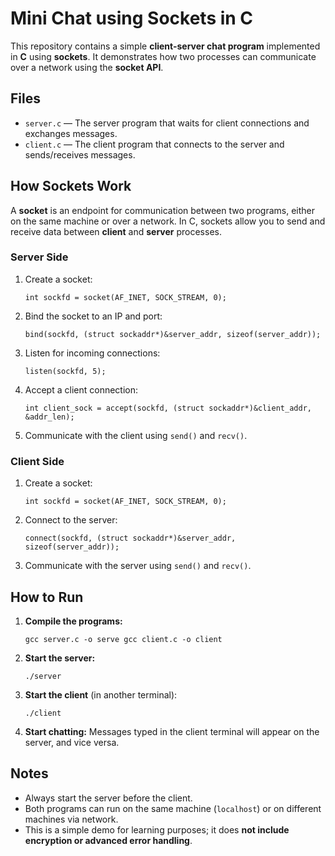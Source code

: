 <h1>Mini Chat using Sockets in C</h1>

<p>This repository contains a simple <strong>client-server chat program</strong> implemented in <strong>C</strong> using <strong>sockets</strong>.  
It demonstrates how two processes can communicate over a network using the <strong>socket API</strong>.</p>

<h2>Files</h2>
<ul>
    <li><code>server.c</code> — The server program that waits for client connections and exchanges messages.</li>
    <li><code>client.c</code> — The client program that connects to the server and sends/receives messages.</li>
</ul>

<h2>How Sockets Work</h2>
<p>A <strong>socket</strong> is an endpoint for communication between two programs, either on the same machine or over a network.  
In C, sockets allow you to send and receive data between <strong>client</strong> and <strong>server</strong> processes.</p>

<h3>Server Side</h3>
<ol>
    <li>Create a socket:
        <pre><code>int sockfd = socket(AF_INET, SOCK_STREAM, 0);</code></pre>
    </li>
    <li>Bind the socket to an IP and port:
        <pre><code>bind(sockfd, (struct sockaddr*)&server_addr, sizeof(server_addr));</code></pre>
    </li>
    <li>Listen for incoming connections:
        <pre><code>listen(sockfd, 5);</code></pre>
    </li>
    <li>Accept a client connection:
        <pre><code>int client_sock = accept(sockfd, (struct sockaddr*)&client_addr, &addr_len);</code></pre>
    </li>
    <li>Communicate with the client using <code>send()</code> and <code>recv()</code>.</li>
</ol>

<h3>Client Side</h3>
<ol>
    <li>Create a socket:
        <pre><code>int sockfd = socket(AF_INET, SOCK_STREAM, 0);</code></pre>
    </li>
    <li>Connect to the server:
        <pre><code>connect(sockfd, (struct sockaddr*)&server_addr, sizeof(server_addr));</code></pre>
    </li>
    <li>Communicate with the server using <code>send()</code> and <code>recv()</code>.</li>
</ol>

<h2>How to Run</h2>
<ol>
    <li><strong>Compile the programs:</strong>
        <pre><code>gcc server.c -o serve gcc client.c -o client</code></pre>
        </li>
        <li><strong>Start the server:</strong>
            <pre><code>./server</code></pre>
        </li>
        <li><strong>Start the client</strong> (in another terminal):
            <pre><code>./client</code></pre>
        </li>
        <li><strong>Start chatting:</strong> Messages typed in the client terminal will appear on the server, and vice versa.</li>
    </ol>

<h2>Notes</h2>
<ul>
    <li>Always start the server before the client.</li>
    <li>Both programs can run on the same machine (<code>localhost</code>) or on different machines via network.</li>
    <li>This is a simple demo for learning purposes; it does <strong>not include encryption or advanced error handling</strong>.</li>
</ul>

